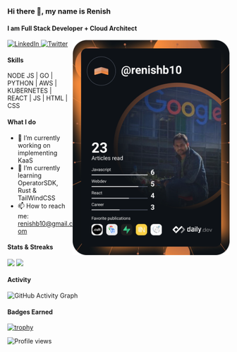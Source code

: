 ### Hi there 👋, my name is Renish
#### I am Full Stack Developer + Cloud Architect

<div align="left">
  <a href="https://www.linkedin.com/in/renishb/">
    <img
      src="https://img.shields.io/static/v1?logo=linkedin&style=flat-square&color=0072b1&label=LinkedIn&message=%E2%98%86"
      alt="LinkedIn"
    />
  </a>
  
  <a href="https://twitter.com/renishb10">
    <img
      src="https://img.shields.io/twitter/follow/renishb10?label=Twitter&logo=twitter&style=flat-square&color=1da1f2&logoColor=ffffff"
      alt="Twitter"
    />
  </a>

  <a href="https://github.com/renishb10" target="_blank">
    <img
      width="356"
      align="right"
      src="https://github.com/renishb10/renishb10/blob/main/devcard.svg"
    />
  </a>
</div>

#### Skills 
NODE JS | GO | PYTHON | AWS | KUBERNETES | REACT | JS | HTML | CSS

#### What I do
- 🔭 I’m currently working on implementing KaaS 
- 🌱 I’m currently learning OperatorSDK, Rust & TailWindCSS 
- 📫 How to reach me: renishb10@gmail.com 

<h4>Stats & Streaks</h4>
<p>
  <img src = "https://github-readme-stats.vercel.app/api?username=renishb10&show_icons=true&theme=bear" width = 400>
  <img src = "https://github-readme-streak-stats.herokuapp.com?user=renishb10&theme=dark&hide_border=true" width = 400>
</p>

#### Activity
![GitHub Activity Graph](https://activity-graph.herokuapp.com/graph?username=renishb10)   

#### Badges Earned
[![trophy](https://github-profile-trophy.vercel.app/?username=renishb10)](https://github.com/renishb10)

![Profile views](https://gpvc.arturio.dev/renishb10)  
